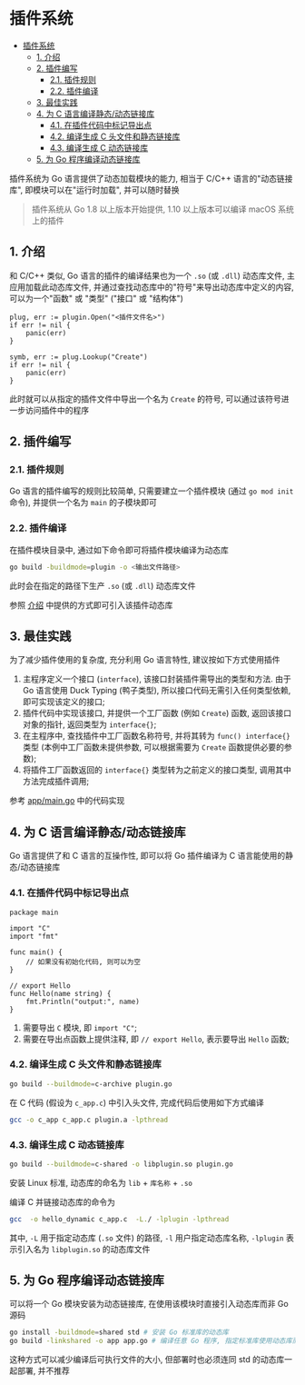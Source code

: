 # 插件系统

- [插件系统](#插件系统)
  - [1. 介绍](#1-介绍)
  - [2. 插件编写](#2-插件编写)
    - [2.1. 插件规则](#21-插件规则)
    - [2.2. 插件编译](#22-插件编译)
  - [3. 最佳实践](#3-最佳实践)
  - [4. 为 C 语言编译静态/动态链接库](#4-为-c-语言编译静态动态链接库)
    - [4.1. 在插件代码中标记导出点](#41-在插件代码中标记导出点)
    - [4.2. 编译生成 C 头文件和静态链接库](#42-编译生成-c-头文件和静态链接库)
    - [4.3. 编译生成 C 动态链接库](#43-编译生成-c-动态链接库)
  - [5. 为 Go 程序编译动态链接库](#5-为-go-程序编译动态链接库)

插件系统为 Go 语言提供了动态加载模块的能力, 相当于 C/C++ 语言的"动态链接库", 即模块可以在"运行时加载", 并可以随时替换

> 插件系统从 Go 1.8 以上版本开始提供, 1.10 以上版本可以编译 macOS 系统上的插件

## 1. 介绍

和 C/C++ 类似, Go 语言的插件的编译结果也为一个 `.so` (或 `.dll`) 动态库文件, 主应用加载此动态库文件, 并通过查找动态库中的"符号"来导出动态库中定义的内容, 可以为一个"函数" 或 "类型" ("接口" 或 "结构体")

```golang
plug, err := plugin.Open("<插件文件名>")
if err != nil {
    panic(err)
}

symb, err := plug.Lookup("Create")
if err != nil {
    panic(err)
}
```

此时就可以从指定的插件文件中导出一个名为 `Create` 的符号, 可以通过该符号进一步访问插件中的程序

## 2. 插件编写

### 2.1. 插件规则

Go 语言的插件编写的规则比较简单, 只需要建立一个插件模块 (通过 `go mod init` 命令), 并提供一个名为 `main` 的子模块即可

### 2.2. 插件编译

在插件模块目录中, 通过如下命令即可将插件模块编译为动态库

```bash
go build -buildmode=plugin -o <输出文件路径>
```

此时会在指定的路径下生产 `.so` (或 `.dll`) 动态库文件

参照 [介绍](#1-介绍) 中提供的方式即可引入该插件动态库

## 3. 最佳实践

为了减少插件使用的复杂度, 充分利用 Go 语言特性, 建议按如下方式使用插件

1. 主程序定义一个接口 (`interface`), 该接口封装插件需导出的类型和方法. 由于 Go 语言使用 Duck Typing (鸭子类型), 所以接口代码无需引入任何类型依赖, 即可实现该定义的接口;
2. 插件代码中实现该接口, 并提供一个工厂函数 (例如 `Create`) 函数, 返回该接口对象的指针, 返回类型为 `interface{}`;
3. 在主程序中, 查找插件中工厂函数名称符号, 并将其转为 `func() interface{}` 类型 (本例中工厂函数未提供参数, 可以根据需要为 `Create` 函数提供必要的参数);
4. 将插件工厂函数返回的 `interface{}` 类型转为之前定义的接口类型, 调用其中方法完成插件调用;

参考 [app/main.go](./app/main.go) 中的代码实现

## 4. 为 C 语言编译静态/动态链接库

Go 语言提供了和 C 语言的互操作性, 即可以将 Go 插件编译为 C 语言能使用的静态/动态链接库

### 4.1. 在插件代码中标记导出点

```golang
package main

import "C"
import "fmt"

func main() {
    // 如果没有初始化代码, 则可以为空
}

// export Hello
func Hello(name string) {
    fmt.Println("output:", name)
}
```

1. 需要导出 `C` 模块, 即 `import "C"`;
2. 需要在导出点函数上提供注释, 即 `// export Hello`, 表示要导出 `Hello` 函数;

### 4.2. 编译生成 C 头文件和静态链接库

```bash
go build --buildmode=c-archive plugin.go
```

在 C 代码 (假设为 `c_app.c`) 中引入头文件, 完成代码后使用如下方式编译

```bash
gcc -o c_app c_app.c plugin.a -lpthread
```

### 4.3. 编译生成 C 动态链接库

```bash
go build --buildmode=c-shared -o libplugin.so plugin.go
```

安装 Linux 标准, 动态库的命名为 `lib` + `库名称` + `.so`

编译 C 并链接动态库的命令为

```bash
gcc  -o hello_dynamic c_app.c  -L./ -lplugin -lpthread
```

其中, `-L` 用于指定动态库 (`.so` 文件) 的路径, `-l` 用户指定动态库名称, `-lplugin` 表示引入名为 `libplugin.so` 的动态库文件

## 5. 为 Go 程序编译动态链接库

可以将一个 Go 模块安装为动态链接库, 在使用该模块时直接引入动态库而非 Go 源码

```bash
go install -buildmode=shared std # 安装 Go 标准库的动态库
go build -linkshared -o app app.go # 编译任意 Go 程序, 指定标准库使用动态库而非静态编译
```

这种方式可以减少编译后可执行文件的大小, 但部署时也必须连同 std 的动态库一起部署, 并不推荐
